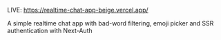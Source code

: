 LIVE: https://realtime-chat-app-beige.vercel.app/

A simple realtime chat app with bad-word filtering, emoji picker and SSR authentication with Next-Auth
